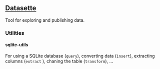 ## [Datasette](https://datasette.io/)

Tool for exploring and publishing data.

### Utilities

#### sqlite-utils

For using a SQLite database (`query`), converting data (`insert`), extracting columns (`extract` ), chaning the table (`transform`), ...  
